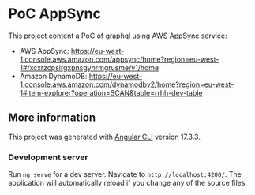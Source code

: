 # PoC AppSync

This project content a PoC of graphql using AWS AppSync service:

- AWS AppSync: <https://eu-west-1.console.aws.amazon.com/appsync/home?region=eu-west-1#/xcxrzcpsirgxpnsgynrmgrusme/v1/home>
- Amazon DynamoDB: <https://eu-west-1.console.aws.amazon.com/dynamodbv2/home?region=eu-west-1#item-explorer?operation=SCAN&table=rrhh-dev-table>

## More information

This project was generated with [Angular CLI](https://github.com/angular/angular-cli) version 17.3.3.

### Development server

Run `ng serve` for a dev server. Navigate to `http://localhost:4200/`. The application will automatically reload if you change any of the source files.
